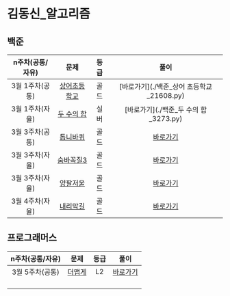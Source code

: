 # 김동신_알고리즘

## 백준

| n주차(공통/자유) |                         문제                          | 등급 |                   풀이                    |
| :--------------: | :---------------------------------------------------: | :--: | :---------------------------------------: |
| 3월 1주차(공통)  | [상어초등학교](https://www.acmicpc.net/problem/21608) | 골드 | [바로가기](./백준_상어 초등학교_21608.py) |
| 3월 1주차(자율)  |  [두 수의 합](https://www.acmicpc.net/problem/3273)   | 실버 |   [바로가기](./백준_두 수의 합_3273.py)   |
| 3월 3주차(공통)  |   [톱니바퀴](https://www.acmicpc.net/problem/14891)   | 골드 |   [바로가기](./백준_톱니바퀴_14891.py)    |
| 3월 3주차(자율)  |  [숨바꼭질3](https://www.acmicpc.net/problem/13549)   | 골드 |   [바로가기](./백준_숨바꼭질3_13549.py)   |
| 3월 3주차(자율)  |   [양팔저울](https://www.acmicpc.net/problem/2629)    | 골드 |    [바로가기](./백준_양팔저울_2629.py)    |
| 3월 4주차(자율)  |   [내리막길](https://www.acmicpc.net/problem/1520)    | 골드 |    [바로가기](./백준_내리막길_1520.py)    |



## 프로그래머스

| n주차(공통/자유) |                             문제                             | 등급 |                 풀이                 |
| :--------------: | :----------------------------------------------------------: | :--: | :----------------------------------: |
| 3월 5주차(공통)  | [더맵게](https://school.programmers.co.kr/learn/courses/30/lessons/42626) |  L2  | [바로가기](./프로그래머스_더맵게.py) |
|                  |                                                              |      |                                      |
|                  |                                                              |      |                                      |
|                  |                                                              |      |                                      |
|                  |                                                              |      |                                      |

